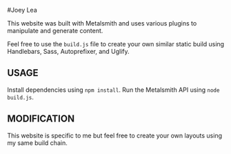 #Joey Lea

This website was built with Metalsmith and uses various plugins to manipulate and generate content.  

Feel free to use the `build.js` file to create your own similar static build using Handlebars, Sass, Autoprefixer, and Uglify.


## USAGE
Install dependencies using `npm install`.  Run the Metalsmith API using `node build.js`.

## MODIFICATION
This website is specific to me but feel free to create your own layouts using my same build chain.
